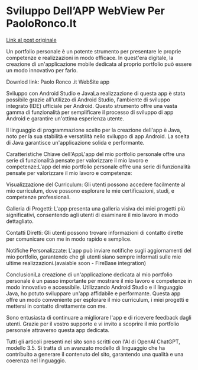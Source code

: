 # Sviluppo Dell’APP WebView Per PaoloRonco.It

[Link al post originale](https://portfolio.paoloronco.it/sviluppo-dellapp-webview-per-paoloronco-it/)

Un portfolio personale è un potente strumento per presentare le proprie competenze e realizzazioni in modo efficace. In quest'era digitale, la creazione di un'applicazione mobile dedicata al proprio portfolio può essere un modo innovativo per farlo.


Downlod link: Paolo Ronco .it WebSite app


Sviluppo con Android Studio e JavaLa realizzazione di questa app è stata possibile grazie all'utilizzo di Android Studio, l'ambiente di sviluppo integrato (IDE) ufficiale per Android. Questo strumento offre una vasta gamma di funzionalità per semplificare il processo di sviluppo di app Android e garantire un'ottima esperienza utente.


Il linguaggio di programmazione scelto per la creazione dell'app è Java, noto per la sua stabilità e versatilità nello sviluppo di app Android. La scelta di Java garantisce un'applicazione solida e performante.





Caratteristiche Chiave dell'AppL'app del mio portfolio personale offre una serie di funzionalità pensate per valorizzare il mio lavoro e competenze:L'app del mio portfolio personale offre una serie di funzionalità pensate per valorizzare il mio lavoro e competenze:



Visualizzazione del Curriculum: Gli utenti possono accedere facilmente al mio curriculum, dove possono esplorare le mie certificazioni, studi, e competenze professionali.


Galleria di Progetti: L'app presenta una galleria visiva dei miei progetti più significativi, consentendo agli utenti di esaminare il mio lavoro in modo dettagliato.


Contatti Diretti: Gli utenti possono trovare informazioni di contatto dirette per comunicare con me in modo rapido e semplice.


Notifiche Personalizzate: L'app può inviare notifiche sugli aggiornamenti del mio portfolio, garantendo che gli utenti siano sempre informati sulle mie ultime realizzazioni.(avaiable soon - FireBase integration)






ConclusioniLa creazione di un'applicazione dedicata al mio portfolio personale è un passo importante per mostrare il mio lavoro e competenze in modo innovativo e accessibile. Utilizzando Android Studio e il linguaggio Java, ho potuto sviluppare un'app affidabile e performante. Questa app offre un modo conveniente per esplorare il mio curriculum, i miei progetti e mettersi in contatto direttamente con me.


Sono entusiasta di continuare a migliorare l'app e di ricevere feedback dagli utenti. Grazie per il vostro supporto e vi invito a scoprire il mio portfolio personale attraverso questa app dedicata.





Tutti gli articoli presenti nel sito sono scritti con l'AI di OpenAI ChatGPT, modello 3.5. Si tratta di un avanzato modello di linguaggio che ha contribuito a generare il contenuto del sito, garantendo una qualità e una coerenza nel linguaggio.
